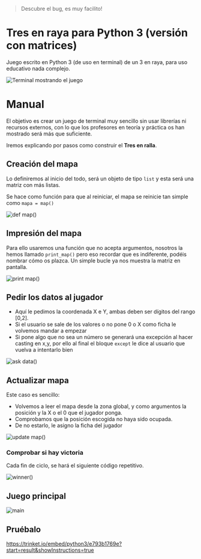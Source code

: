 > Descubre el bug, es muy facilito!

# Tres en raya para Python 3 (versión con matrices)
Juego escrito en Python 3 (de uso en terminal) de un 3 en raya, para uso educativo nada complejo.

![Terminal mostrando el juego](https://raw.githubusercontent.com/peseoane/Tres-en-raya/3bf95f78d7cf093b766fb2583c1e4b73a3eb35fa/carbon%20(1).svg)

# Manual

El objetivo es crear un juego de terminal muy sencillo sin usar librerías ni recursos externos, con lo que los profesores en teoría y práctica os han mostrado será más que suficiente.

Iremos explicando por pasos como construir el **Tres en ralla**.

## Creación del mapa

Lo definiremos al inicio del todo, será un objeto de tipo `list` y esta será una matriz con más listas.

Se hace como función para que al reiniciar, el mapa se reinicie tan simple como `mapa = map()`

![def map()](https://raw.githubusercontent.com/peseoane/Tres-en-raya/9e43ec0c12ee5afd5e66ef07fc658acb51b53f87/def%20map().svg)

## Impresión del mapa

Para ello usaremos una función que no acepta argumentos, nosotros la hemos llamado `print_map()` pero eso recordar que es indiferente, podéis nombrar cómo os plazca. Un simple bucle ya nos muestra la matriz en pantalla.

![print map()](https://raw.githubusercontent.com/peseoane/Tres-en-raya/ac1a427f8aad70c8f3d25ff5ecdf61f715f584b8/update%20map().svg)

## Pedir los datos al jugador

* Aquí le pedimos la coordenada X e Y, ambas deben ser dígitos del rango [0,2].
* Si el usuario se sale de los valores o no pone 0 o X como ficha le volvemos mandar a empezar
* Si pone algo que no sea un número se generará una excepción al hacer casting en x,y, por ello al final el bloque `except`  le dice al usuario que vuelva a intentarlo bien

![ask data()](https://raw.githubusercontent.com/peseoane/Tres-en-raya/9e43ec0c12ee5afd5e66ef07fc658acb51b53f87/ask%20data()%20(1).svg)

## Actualizar mapa

Este caso es sencillo:

* Volvemos a leer el mapa desde la zona global, y como argumentos la posición y la X o el 0 que el jugador ponga.
* Comprobamos que la posición escogida no haya sido ocupada.
* De no estarlo, le asigno la ficha del jugador

![update map()](https://raw.githubusercontent.com/peseoane/Tres-en-raya/9e43ec0c12ee5afd5e66ef07fc658acb51b53f87/update%20map().svg)

### Comprobar si hay victoria

Cada fin de ciclo, se hará el siguiente código repetitivo.

![winner()](https://raw.githubusercontent.com/peseoane/Tres-en-raya/9e43ec0c12ee5afd5e66ef07fc658acb51b53f87/winner().svg)

## Juego principal

![main](https://raw.githubusercontent.com/peseoane/Tres-en-raya/9e43ec0c12ee5afd5e66ef07fc658acb51b53f87/main.svg)

## Pruébalo

https://trinket.io/embed/python3/e793b1769e?start=result&showInstructions=true
